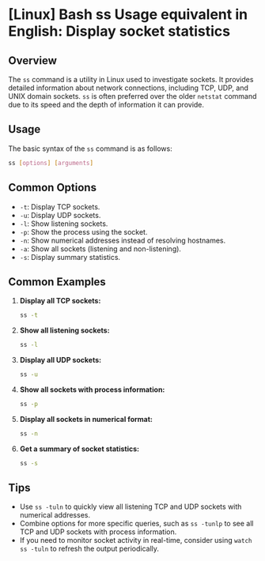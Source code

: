 # [Linux] Bash ss Usage equivalent in English: Display socket statistics

## Overview
The `ss` command is a utility in Linux used to investigate sockets. It provides detailed information about network connections, including TCP, UDP, and UNIX domain sockets. `ss` is often preferred over the older `netstat` command due to its speed and the depth of information it can provide.

## Usage
The basic syntax of the `ss` command is as follows:

```bash
ss [options] [arguments]
```

## Common Options
- `-t`: Display TCP sockets.
- `-u`: Display UDP sockets.
- `-l`: Show listening sockets.
- `-p`: Show the process using the socket.
- `-n`: Show numerical addresses instead of resolving hostnames.
- `-a`: Show all sockets (listening and non-listening).
- `-s`: Display summary statistics.

## Common Examples

1. **Display all TCP sockets:**
   ```bash
   ss -t
   ```

2. **Show all listening sockets:**
   ```bash
   ss -l
   ```

3. **Display all UDP sockets:**
   ```bash
   ss -u
   ```

4. **Show all sockets with process information:**
   ```bash
   ss -p
   ```

5. **Display all sockets in numerical format:**
   ```bash
   ss -n
   ```

6. **Get a summary of socket statistics:**
   ```bash
   ss -s
   ```

## Tips
- Use `ss -tuln` to quickly view all listening TCP and UDP sockets with numerical addresses.
- Combine options for more specific queries, such as `ss -tunlp` to see all TCP and UDP sockets with process information.
- If you need to monitor socket activity in real-time, consider using `watch ss -tuln` to refresh the output periodically.